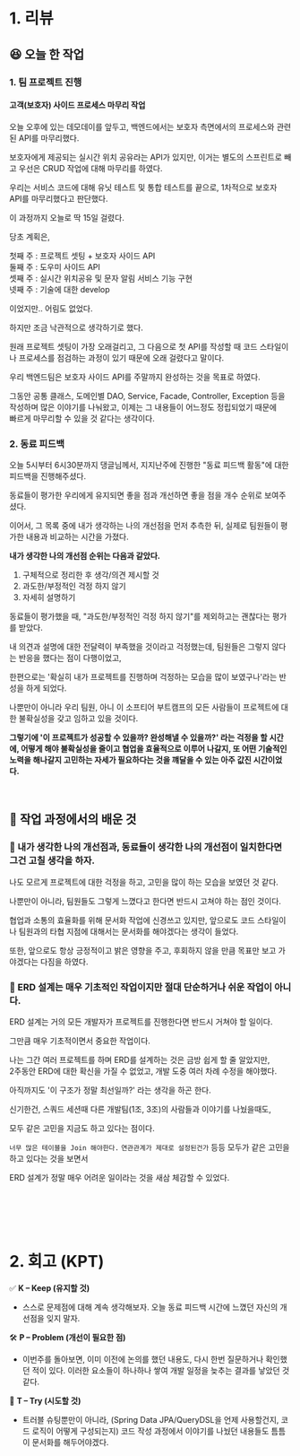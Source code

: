 # 1. 리뷰
## :laughing: 오늘 한 작업
### 1. 팀 프로젝트 진행

#### 고객(보호자) 사이드 프로세스 마무리 작업
 

오늘 오후에 있는 데모데이를 앞두고, 백엔드에서는 보호자 측면에서의 프로세스와 관련된 API를 마무리했다.

보호자에게 제공되는 실시간 위치 공유라는 API가 있지만, 이거는 별도의 스프린트로 빼고 우선은 CRUD 작업에 대해 마무리를 하였다.

우리는 서비스 코드에 대해 유닛 테스트 및 통합 테스트를 끝으로, 1차적으로 보호자 API를 마무리했다고 판단했다.

이 과정까지 오늘로 딱 15일 걸렸다.

당초 계획은,

첫째 주 : 프로젝트 셋팅 + 보호자 사이드 API  
둘째 주 : 도우미 사이드 API  
셋째 주 : 실시간 위치공유 및 문자 알림 서비스 기능 구현  
넷째 주 : 기술에 대한 develop  

이었지만.. 어림도 없었다.

하지만 조금 낙관적으로 생각하기로 했다.

원래 프로젝트 셋팅이 가장 오래걸리고, 그 다음으로 첫 API를 작성할 때 코드 스타일이나 프로세스를 점검하는 과정이 있기 때문에 오래 걸렸다고 말이다.

우리 백엔드팀은 보호자 사이드 API를 주말까지 완성하는 것을 목표로 하였다.

그동안 공통 클래스, 도메인별 DAO, Service, Facade, Controller, Exception 등을 작성하며 많은 이야기를 나눠왔고, 이제는 그 내용들이 어느정도 정립되었기 때문에  
빠르게 마무리할 수 있을 것 같다는 생각이다.


### 2. 동료 피드백

오늘 5시부터 6시30분까지 댕글님께서, 지지난주에 진행한 "동료 피드백 활동"에 대한 피드백을 진행해주셨다.

동료들이 평가한 우리에게 유지되면 좋을 점과 개선하면 좋을 점을 개수 순위로 보여주셨다.

이어서, 그 목록 중에 내가 생각하는 나의 개선점을 먼저 추측한 뒤,
실제로 팀원들이 평가한 내용과 비교하는 시간을 가졌다.

**내가 생각한 나의 개선점 순위는 다음과 같았다.**
1. 구체적으로 정리한 후 생각/의견 제시할 것
2. 과도한/부정적인 걱정 하지 않기
3. 자세히 설명하기

동료들이 평가했을 때, "과도한/부정적인 걱정 하지 않기"를 제외하고는 괜찮다는 평가를 받았다.

내 의견과 설명에 대한 전달력이 부족했을 것이라고 걱정했는데, 팀원들은 그렇지 않다는 반응을 했다는 점이 다행이었고,

한편으로는 '확실히 내가 프로젝트를 진행하며 걱정하는 모습을 많이 보였구나'라는 반성을 하게 되었다.

나뿐만이 아니라 우리 팀원, 아니 이 소프티어 부트캠프의 모든 사람들이 프로젝트에 대한 불확실성을 갖고 임하고 있을 것이다.  

**그렇기에 '이 프로젝트가 성공할 수 있을까? 완성해낼 수 있을까?' 라는 걱정을 할 시간에, 어떻게 해야 불확실성을 줄이고 협업을 효율적으로 이루어 나갈지, 또 어떤 기술적인 노력을 해나갈지 고민하는 자세가 필요하다는 것을 꺠달을 수 있는 아주 값진 시간이었다.**

<br>

## :dizzy: 작업 과정에서의 배운 것

### 🔹 내가 생각한 나의 개선점과, 동료들이 생각한 나의 개선점이 일치한다면 그건 고칠 생각을 하자.

나도 모르게 프로젝트에 대한 걱정을 하고, 고민을 많이 하는 모습을 보였던 것 같다.

나뿐만이 아니라, 팀원들도 그렇게 느꼈다고 한다면 반드시 고쳐야 하는 점인 것이다.

협업과 소통의 효율화를 위해 문서화 작업에 신경쓰고 있지만, 앞으로도 코드 스타일이나 팀원과의 타협 지점에 대해서는 문서화를 해야겠다는 생각이 들었다.

또한, 앞으로도 항상 긍정적이고 밝은 영향을 주고, 후회하지 않을 만큼 목표만 보고 가야겠다는 다짐을 하였다.


### 🔹 ERD 설계는 매우 기초적인 작업이지만 절대 단순하거나 쉬운 작업이 아니다.

ERD 설계는 거의 모든 개발자가 프로젝트를 진행한다면 반드시 거쳐야 할 일이다.

그만큼 매우 기초적이면서 중요한 작업이다.

나는 그간 여러 프로젝트를 하며 ERD를 설계하는 것은 금방 쉽게 할 줄 알았지만,  
2주동안 ERD에 대한 확신을 가질 수 없었고, 개발 도중 여러 차례 수정을 해야했다.

아직까지도 '이 구조가 정말 최선일까?' 라는 생각을 하곤 한다.

신기한건, 스쿼드 세션때 다른 개발팀(1조, 3조)의 사람들과 이야기를 나눴을때도,

모두 같은 고민을 지금도 하고 있다는 점이다.

`너무 많은 테이블을 Join 해야한다.` `연관관계가 제대로 설정된건가` 등등 모두가 같은 고민을 하고 있다는 것을 보면서

ERD 설계가 정말 매우 어려운 일이라는 것을 새삼 체감할 수 있었다.


<br>

<br><br>

# 2. 회고 (KPT)

✅ **K – Keep (유지할 것)**
- 스스로 문제점에 대해 계속 생각해보자. 오늘 동료 피드백 시간에 느꼈던 자신의 개선점을 잊지 말자.

🛠️ **P – Problem (개선이 필요한 점)**
- 이번주를 돌아보면, 이미 이전에 논의를 했던 내용도, 다시 한번 질문하거나 확인했던 적이 있다. 이러한 요소들이 하나하나 쌓여 개발 일정을 늦추는 결과를 낳았던 것 같다.

🔄 **T – Try (시도할 것)**
- 트러블 슈팅뿐만이 아니라, (Spring Data JPA/QueryDSL을 언제 사용할건지, 코드 로직이 어떻게 구성되는지) 코드 작성 과정에서 이야기를 나눴던 내용들도 틈틈이 문서화를 해두어야겠다.


<br><br>
